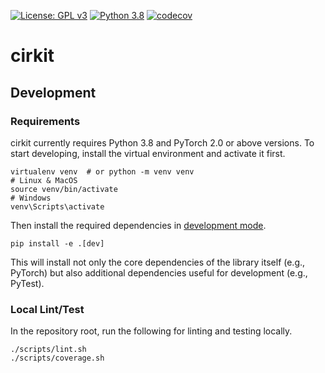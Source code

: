 [![License: GPL v3](https://img.shields.io/badge/License-GPLv3-blue.svg)](https://www.gnu.org/licenses/gpl-3.0)
[![Python 3.8](https://img.shields.io/badge/python-3.8+-orange.svg)](https://www.python.org/downloads/release/python-380/)
[![codecov](https://codecov.io/gh/april-tools/cirkit/branch/main/graph/badge.svg?token=MLHONY840L)](https://codecov.io/gh/april-tools/cirkit)

# cirkit

## Development

### Requirements

cirkit currently requires Python 3.8 and PyTorch 2.0 or above versions.
To start developing, install the virtual environment and activate it first.
```shell
virtualenv venv  # or python -m venv venv
# Linux & MacOS
source venv/bin/activate
# Windows
venv\Scripts\activate
```
Then install the required dependencies in [development mode](https://setuptools.pypa.io/en/latest/userguide/development_mode.html).
```shell
pip install -e .[dev]
```
This will install not only the core dependencies of the library itself (e.g., PyTorch) but also additional dependencies useful for development (e.g., PyTest).

### Local Lint/Test

In the repository root, run the following for linting and testing locally.
```shell
./scripts/lint.sh
./scripts/coverage.sh
```
